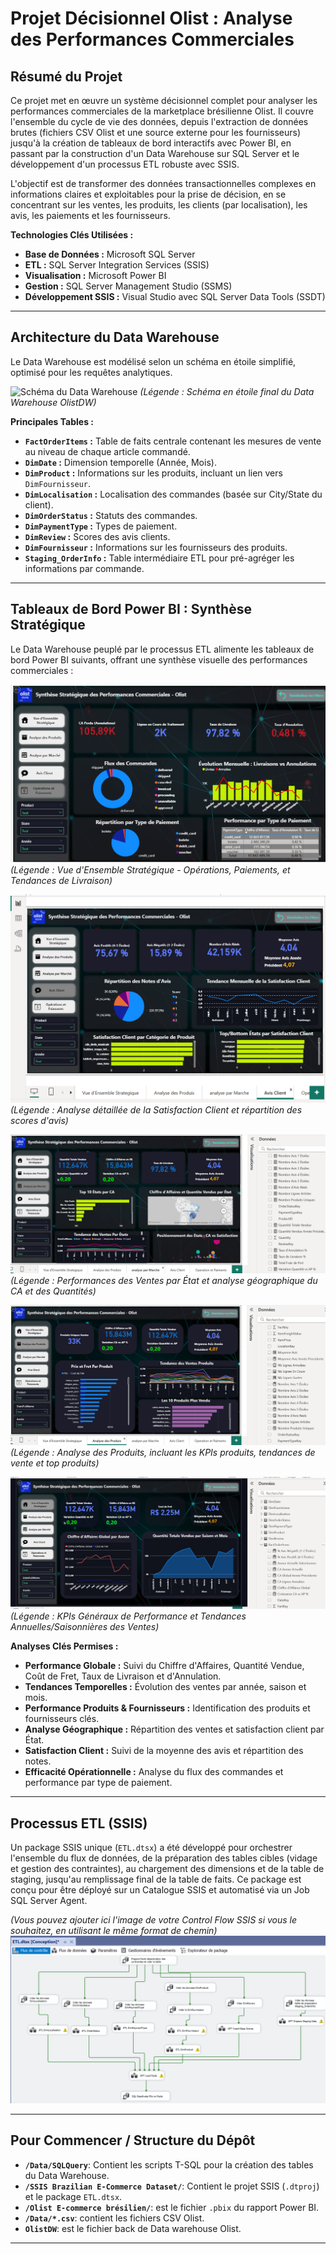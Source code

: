 # Projet Décisionnel Olist : Analyse des Performances Commerciales

## Résumé du Projet

Ce projet met en œuvre un système décisionnel complet pour analyser les performances commerciales de la marketplace brésilienne Olist. Il couvre l'ensemble du cycle de vie des données, depuis l'extraction de données brutes (fichiers CSV Olist et une source externe pour les fournisseurs) jusqu'à la création de tableaux de bord interactifs avec Power BI, en passant par la construction d'un Data Warehouse sur SQL Server et le développement d'un processus ETL robuste avec SSIS.

L'objectif est de transformer des données transactionnelles complexes en informations claires et exploitables pour la prise de décision, en se concentrant sur les ventes, les produits, les clients (par localisation), les avis, les paiements et les fournisseurs.

**Technologies Clés Utilisées :**
*   **Base de Données :** Microsoft SQL Server
*   **ETL :** SQL Server Integration Services (SSIS)
*   **Visualisation :** Microsoft Power BI
*   **Gestion :** SQL Server Management Studio (SSMS)
*   **Développement SSIS :** Visual Studio avec SQL Server Data Tools (SSDT)

---

## Architecture du Data Warehouse

Le Data Warehouse est modélisé selon un schéma en étoile simplifié, optimisé pour les requêtes analytiques.

![Schéma du Data Warehouse](Data/images/image%20(10).png)
*(Légende : Schéma en étoile final du Data Warehouse OlistDW)*

**Principales Tables :**
*   **`FactOrderItems` :** Table de faits centrale contenant les mesures de vente au niveau de chaque article commandé.
*   **`DimDate` :** Dimension temporelle (Année, Mois).
*   **`DimProduct` :** Informations sur les produits, incluant un lien vers `DimFournisseur`.
*   **`DimLocalisation` :** Localisation des commandes (basée sur City/State du client).
*   **`DimOrderStatus` :** Statuts des commandes.
*   **`DimPaymentType` :** Types de paiement.
*   **`DimReview` :** Scores des avis clients.
*   **`DimFournisseur` :** Informations sur les fournisseurs des produits.
*   **`Staging_OrderInfo` :** Table intermédiaire ETL pour pré-agréger les informations par commande.

---

## Tableaux de Bord Power BI : Synthèse Stratégique

Le Data Warehouse peuplé par le processus ETL alimente les tableaux de bord Power BI suivants, offrant une synthèse visuelle des performances commerciales :

![Dashboard Olist - Vue d'Ensemble Opérations et Paiements](Data/images/image%20(27).png)
*(Légende : Vue d'Ensemble Stratégique - Opérations, Paiements, et Tendances de Livraison)*

![Dashboard Olist - Analyse des Avis Clients](Data/images/image%20(26).png)
*(Légende : Analyse détaillée de la Satisfaction Client et répartition des scores d'avis)*

![Dashboard Olist - Analyse par Marché](Data/images/image%20(25).png)
*(Légende : Performances des Ventes par État et analyse géographique du CA et des Quantités)*

![Dashboard Olist - Analyse Produits](Data/images/image%20(24).png)
*(Légende : Analyse des Produits, incluant les KPIs produits, tendances de vente et top produits)*

![Dashboard Olist - Vue d'Ensemble KPIs et Tendances Annuelles](Data/images/image%20(23).png)
*(Légende : KPIs Généraux de Performance et Tendances Annuelles/Saisonnières des Ventes)*

**Analyses Clés Permises :**
*   **Performance Globale :** Suivi du Chiffre d'Affaires, Quantité Vendue, Coût de Fret, Taux de Livraison et d'Annulation.
*   **Tendances Temporelles :** Évolution des ventes par année, saison et mois.
*   **Performance Produits & Fournisseurs :** Identification des produits et fournisseurs clés.
*   **Analyse Géographique :** Répartition des ventes et satisfaction client par État.
*   **Satisfaction Client :** Suivi de la moyenne des avis et répartition des notes.
*   **Efficacité Opérationnelle :** Analyse du flux des commandes et performance par type de paiement.

---

## Processus ETL (SSIS)

Un package SSIS unique (`ETL.dtsx`) a été développé pour orchestrer l'ensemble du flux de données, de la préparation des tables cibles (vidage et gestion des contraintes), au chargement des dimensions et de la table de staging, jusqu'au remplissage final de la table de faits. Ce package est conçu pour être déployé sur un Catalogue SSIS et automatisé via un Job SQL Server Agent.

*(Vous pouvez ajouter ici l'image de votre Control Flow SSIS si vous le souhaitez, en utilisant le même format de chemin)*
![Control Flow ETL SSIS](Data/images/image%20(8).png)

---

## Pour Commencer / Structure du Dépôt

*   **`/Data/SQLQuery`**: Contient les scripts T-SQL pour la création des tables du Data Warehouse.
*   **`/SSIS Brazilian E-Commerce Dataset/`**: Contient le projet SSIS (`.dtproj`) et le package `ETL.dtsx`.
*   **`/Olist E-commerce brésilien/`**: est le fichier `.pbix` du rapport Power BI.
*   **`/Data/*.csv`**:  contient les fichiers CSV Olist.
*   **`OlistDW`**:  est le fichier back de Data warehouse Olist.
---
